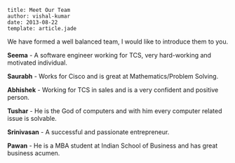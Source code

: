 ```metadata
title: Meet Our Team
author: vishal-kumar
date: 2013-08-22
template: article.jade
```

We have formed a well balanced team, I would like to introduce them to you.

**Seema** - A software engineer working for TCS, very hard-working and motivated individual.

**Saurabh** - Works for Cisco and is great at Mathematics/Problem Solving.

**Abhishek** - Working for TCS in sales and is a very confident and positive person.

**Tushar** - He is the God of computers and with him every computer related issue is solvable.

**Srinivasan** - A successful and passionate entrepreneur.

**Pawan** - He is a MBA student at Indian School of Business and has great business acumen.